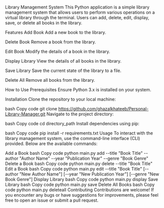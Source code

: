 Library Management System
This Python application is a simple library management system that allows users to perform various operations on a virtual library through the terminal. Users can add, delete, edit, display, save, or delete all books in the library.

Features
Add Book
Add a new book to the library.

Delete Book
Remove a book from the library.

Edit Book
Modify the details of a book in the library.

Display Library
View the details of all books in the library.

Save Library
Save the current state of the library to a file.

Delete All
Remove all books from the library.

How to Use
Prerequisites
Ensure Python 3.x is installed on your system.

Installation
Clone the repository to your local machine:

bash
Copy code
git clone https://github.com/ghazalkhateeb/Personal-Library-Manager.git
Navigate to the project directory:

bash
Copy code
cd directory_path
Install dependencies using pip:

bash
Copy code
pip install -r requirements.txt
Usage
To interact with the library management system, use the command-line interface (CLI) provided. Below are the available commands:

Add a Book
bash
Copy code
python main.py add --title "Book Title" --author "Author Name" --year "Publication Year" --genre "Book Genre" 
Delete a Book
bash
Copy code
python main.py delete --title "Book Title"
Edit a Book
bash
Copy code
python main.py edit --title "Book Title" [--author "New Author Name"] [--year "New Publication Year"] [--genre "New Book Genre"]
Display Library
bash
Copy code
python main.py display
Save Library
bash
Copy code
python main.py save
Delete All Books
bash
Copy code
python main.py deleteall
Contributing
Contributions are welcome! If you encounter any bugs or have suggestions for improvements, please feel free to open an issue or submit a pull request.
